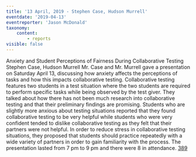 ```yaml
---
title: '13 April, 2019 - Stephen Case, Hudson Murrell'
eventdate: '2019-04-13'
eventreporter: 'Jason McDonald'
taxonomy:
    content:
        - reports
visible: false
---
```


Anxiety and Student Perceptions of Fairness During Collaborative Testing
Stephen Case, Hudson Murrell
Mr. Case and Mr. Murrell gave a presentation on Saturday April 13, discussing how anxiety affects the perceptions of tasks and how this impacts collaborative testing.  Collaborative testing features two students in a test situation where the two students are required to perform specific tasks while being observed by the test giver.  They talked about how there has not been much research into collaborative testing and that their preliminary findings are promising.  Students who are slightly more anxious about testing situations reported that they found collaborative testing to be very helpful while students who were very confident tended to dislike collaborative testing as they felt that their partners were not helpful.
In order to reduce stress in collaborative testing situations, they proposed that students should practice repeatedly with a wide variety of partners in order to gain familiarity with the process.
The presentation lasted from 7 pm to 9 pm and there were 8 in attendance.
<a href="/chapters/kq/schedule/2019/april/13">389</a>
